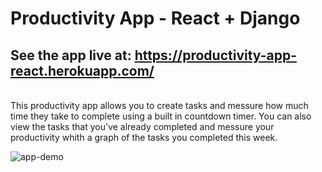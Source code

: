 # Productivity App - React + Django

## See the app live at: https://productivity-app-react.herokuapp.com/
<br />
This productivity app allows you to create tasks and messure how much time they take to complete using a built in countdown timer. You can also view the tasks that you've already completed and messure your productivity whith a graph of the tasks you completed this week.

![app-demo](https://user-images.githubusercontent.com/22478717/95137638-22488480-072e-11eb-8631-f1c55de3ad70.gif)


